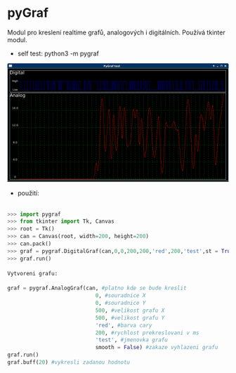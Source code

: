 # pyGraf

Modul pro kreslení realtime grafů, analogových i digitálních.
Používá tkinter modul.

* self test: python3 -m pygraf

![Alt tag](./pygraf_test.png?raw=true "pygraf.py")

* použití:

```python

>>> import pygraf
>>> from tkinter import Tk, Canvas
>>> root = Tk()
>>> can = Canvas(root, width=200, height=200)
>>> can.pack()
>>> graf = pygraf.DigitalGraf(can,0,0,200,200,'red',200,'test',st = True)
>>> graf.run()

Vytvoreni grafu:

graf = pygraf.AnalogGraf(can, #platno kde se bude kreslit
                            0, #souradnice X
                            0, #souradnice Y
                            500, #velikost grafu X
                            500, #velikost grafu Y
                            'red', #barva cary
                            200, #rychlost prekreslovani v ms
                            'test', #jmenovka grafu
                            smooth = False) #zakaze vyhlazeni grafu
graf.run()
graf.buff(20) #vykresli zadanou hodnotu

```
